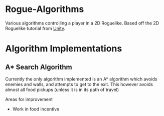 # Rogue-Algorithms
Various algorithms controlling a player in a 2D Roguelike. Based off the 2D Roguelike tutorial from [Unity](https://unity3d.com/learn/tutorials/projects/2d-roguelike-tutorial).

# Algorithm Implementations
## A* Search Algorithm
Currently the only algorithm implemented is an A* algorithm which avoids enemies and walls, and attempts to get to the exit.
This however avoids almost all food pickups (unless it is in its path of travel)

Areas for improvement
* Work in food incentive
